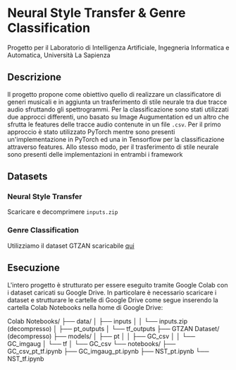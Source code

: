 # Neural Style Transfer & Genre Classification
Progetto per il Laboratorio di Intelligenza Artificiale, Ingegneria Informatica e Automatica, Università La Sapienza 
## Descrizione
Il progetto propone come obiettivo quello di realizzare un classificatore di generi musicali e in aggiunta un trasferimento di stile neurale tra due tracce audio sfruttando gli spettrogrammi. Per la classificazione sono stati utilizzati due approcci differenti, uno basato su Image Augumentation ed un altro che sfrutta le features delle tracce audio contenute in un file `.csv`. Per il primo approccio è stato utilizzato PyTorch mentre sono presenti un'implementazione in PyTorch ed una in Tensorflow per la classificazione attraverso features. Allo stesso modo, per il trasferimento di stile neurale sono presenti delle implementazioni in entrambi i framework
## Datasets
### Neural Style Transfer
Scaricare e decomprimere `inputs.zip`
### Genre Classification
Utilizziamo il dataset GTZAN scaricabile [qui](https://www.kaggle.com/datasets/andradaolteanu/gtzan-dataset-music-genre-classification)
## Esecuzione
L'intero progetto è strutturato per essere eseguito tramite Google Colab con i dataset caricati su Google Drive. In particolare è necessario scaricare i dataset e strutturare le cartelle di Google Drive come segue inserendo la cartella Colab Notebooks nella home di Google Drive:

Colab Notebooks/
├── data/
│   ├── inputs
│   │   └── inputs.zip (decompresso)
│   ├── pt_outputs
│   └── tf_outputs
├── GTZAN Dataset/ (decompresso)
├── models/
│   ├── pt
│   │   ├── GC_csv
│   │   └── GC_imgaug
│   └── tf
│       └── GC_csv
└── notebooks/
    ├── GC_csv_pt_tf.ipynb
    ├── GC_imgaug_pt.ipynb
    ├── NST_pt.ipynb
    └── NST_tf.ipynb
